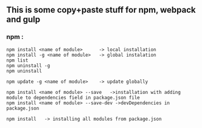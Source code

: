 ## This is some copy+paste stuff for npm, webpack and gulp

### npm : <br>
```
npm install <name of module>      -> local installation
npm install -g <name of module>   -> global instalation
npm list
npm uninstall -g
npm uninstall

npm update -g <name of module>    -> update globally

npm install <name of module> --save   ->installation with adding module to dependencies field in package.json file
npm install <name of module> --save-dev ->devDependencies in package.json

npm install   -> installing all modules from package.json

```

